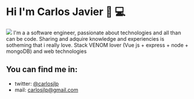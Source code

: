 # Hi I'm Carlos Javier 👋 💻

<img src="https://github.com/devcjlozano/devcjlozano/blob/master/header-image.png"/>
I'm a a software engineer, passionate about technologies and all than can be code. Sharing and adquire knowledge and experiencies is sotheming that i really love. 
Stack VENOM lover (Vue js + express + node + mongoDB) and web technologies


## You can find me in: 

- twitter:  <a href="https://twitter.com/carlosjlp"> @carlosjlp </a>
- mail: carlosjlp@gmail.com
